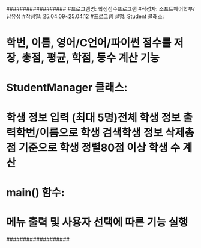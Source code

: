  ##################
  #프로그램명: 학생점수프로그램
  #작성자: 소프트웨어학부/남유성
  #작성일: 25.04.09~25.04.12
  #프로그램 설명: Student 클래스:
  #              학번, 이름, 영어/C언어/파이썬 점수를 저장, 총점, 평균, 학점, 등수 계산 기능
  
  #            StudentManager 클래스:
  #              학생 정보 입력 (최대 5명)전체 학생 정보 출력학번/이름으로 학생 검색학생 정보 삭제총점 기준으로 학생 정렬80점 이상 학생 수 계산
  
  #            main() 함수:
  #              메뉴 출력 및 사용자 선택에 따른 기능 실행
  ###################
